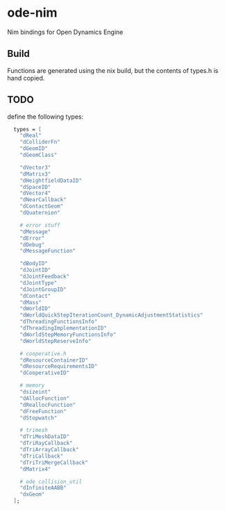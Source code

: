 # ode-nim

Nim bindings for Open Dynamics Engine

## Build

Functions are generated using the nix build, but the contents of types.h is hand
copied.

## TODO

define the following types:

```nix
  types = [
    "dReal"
    "dColliderFn"
    "dGeomID"
    "dGeomClass"

    "dVector3"
    "dMatrix3"
    "dHeightfieldDataID"
    "dSpaceID"
    "dVector4"
    "dNearCallback"
    "dContactGeom"
    "dQuaternion"

    # error stuff
    "dMessage"
    "dError"
    "dDebug"
    "dMessageFunction"

    "dBodyID"
    "dJointID"
    "dJointFeedback"
    "dJointType"
    "dJointGroupID"
    "dContact"
    "dMass"
    "dWorldID"
    "dWorldQuickStepIterationCount_DynamicAdjustmentStatistics"
    "dThreadingFunctionsInfo"
    "dThreadingImplementationID"
    "dWorldStepMemoryFunctionsInfo"
    "dWorldStepReserveInfo"

    # cooperative.h
    "dResourceContainerID"
    "dResourceRequirementsID"
    "dCooperativeID"

    # memory
    "dsizeint"
    "dAllocFunction"
    "dReallocFunction"
    "dFreeFunction"
    "dStopwatch"

    # trimesh
    "dTriMeshDataID"
    "dTriRayCallback"
    "dTriArrayCallback"
    "dTriCallback"
    "dTriTriMergeCallback"
    "dMatrix4"

    # ode collision_util
    "dInfiniteAABB"
    "dxGeom"
  ];
```
